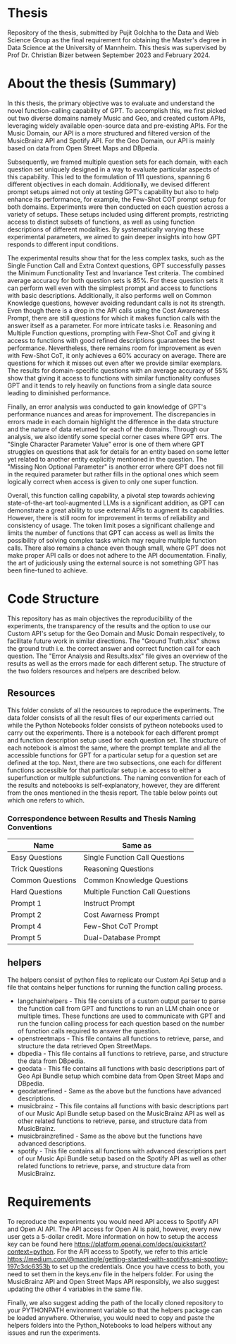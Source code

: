 # Thesis

Repository of the thesis, submitted by Pujit Golchha to the Data and Web Science Group as the final requirement for obtaining the Master's degree in Data Science at the University of Mannheim. This thesis was supervised by Prof Dr. Christian Bizer between September 2023 and February 2024.

# About the thesis (Summary)

In this thesis, the primary objective was to evaluate and understand the novel function-calling capability of GPT. To accomplish this, we first picked out two diverse domains namely Music and Geo, and created custom APIs, leveraging widely available open-source data and pre-existing APIs. For the Music Domain, our API is a more structured and filtered version of the MusicBrainz API and Spotify API. For the Geo Domain, our API is mainly based on data from Open Street Maps and DBpedia.  

Subsequently, we framed multiple question sets for each domain, with each question set uniquely designed in a way to evaluate particular aspects of this capability. This led to the formulation of 111 questions, spanning 6 different objectives in each domain.  Additionally, we devised different prompt setups aimed not only at testing GPT's capability but also to help enhance its performance, for example, the Few-Shot COT prompt setup for both domains. 
Experiments were then conducted on each question across a variety of setups. These setups included using different prompts, restricting access to distinct subsets of functions, as well as using function descriptions of different modalities. By systematically varying these experimental parameters, we aimed to gain deeper insights into how GPT responds to different input conditions.

The experimental results show that for the less complex tasks, such as the Single Function Call and Extra Context questions, GPT successfully passes the Minimum Functionality Test and Invariance Test criteria. The combined average accuracy for both question sets is 85\%. For these question sets it can perform well even with the simplest prompt and access to functions with basic descriptions. Additionally, it also performs well on Common Knowledge questions, however avoiding redundant calls is not its strength. Even though there is a drop in the API calls using the Cost Awareness Prompt, there are still questions for which it makes function calls with the answer itself as a parameter. For more intricate tasks i.e. Reasoning and Multiple Function questions, prompting with Few-Shot CoT and giving it access to functions with good refined descriptions guarantees the best performance. Nevertheless, there remains room for improvement as even with Few-Shot CoT, it only achieves a 60\% accuracy on average. There are questions for which it misses out even after we provide similar exemplars.  The results for domain-specific questions with an average accuracy of 55\% show that giving it access to functions with similar functionality confuses GPT and it tends to rely heavily on functions from a single data source leading to diminished performance. 

Finally, an error analysis was conducted to gain knowledge of GPT's performance nuances and areas for improvement. The discrepancies in errors made in each domain highlight the difference in the data structure and the nature of data returned for each of the domains. Through our analysis, we also identify some special corner cases where GPT errs. The "Single Character Parameter Value" error is one of them where GPT struggles on questions that ask for details for an entity based on some letter yet related to another entity explicitly mentioned in the question. The "Missing Non Optional Parameter" is another error where GPT does not fill in the required parameter but rather fills in the optional ones which seem logically correct when access is given to only one super function. 

Overall, this function calling capability, a pivotal step towards achieving state-of-the-art tool-augmented LLMs is a significant addition, as GPT can demonstrate a great ability to use external APIs to augment its capabilities. However, there is still room for improvement in terms of reliability and consistency of usage. The token limit poses a significant challenge and limits the number of functions that GPT can access as well as limits the possibility of solving complex tasks which may require multiple function calls. There also remains a chance even though small, where GPT does not make proper API calls or does not adhere to the API documentation. Finally, the art of judiciously using the external source is not something GPT has been fine-tuned to achieve.


# Code Structure

This repository has as main objectives the reproducibility of the experiments, the transparency of the results and the option to use our Custom API's setup for the Geo Domain and Music Domain respectively, to facilitate future work in similar directions. The "Ground Truth.xlsx" shows the ground truth i.e. the correct answer and correct function call for each question. The "Error Analysis and Results.xlsx" file gives an overview of the results as well as the errors made for each different setup. The structure of the two folders resources and helpers are described below.

## Resources
This folder consists of all the resources to reproduce the experiments. The data folder consists of all the result files of our experiments carried out while the Python Notebooks folder consists of pytheon notebooks used to carry out the experiments. There is a notebook for each different prompt and function description setup used for each question set.  The structure of each notebook is almost the same, where the prompt template and all the accessible functions for GPT for a particular setup for a question set are defined at the top. Next, there are two subsections, one each for different functions accessible for that particular setup i.e. access to either a superfunction or multiple subfunctions.  The naming convention for each of the results and notebooks is self-explanatory, however, they are different from the ones mentioned in the thesis report. The table below points out which one refers to which. 


### Correspondence between Results and Thesis Naming Conventions 

| Name |	Same as |
| ------------| ------------|
| Easy Questions       | Single Function Call Questions |
| Trick Questions	| Reasoning Questions |
|	Common Questions | Common Knowledge Questions |
| Hard Questions | Multiple Function Call Questions |
| Prompt 1 | Instruct Prompt |
| Prompt 2 | Cost Awarness Prompt |
| Prompt 4 | Few-Shot CoT Prompt |
| Prompt 5 | Dual-Database Prompt |

## helpers
The helpers consist of python files to replicate our Custom Api Setup and a file that contains helper functions for running the function calling process.
- langchainhelpers - This file consists of a custom output parser to parse the function call from GPT and functions to run an LLM chain once or multiple times. These functions are used to communicate with GPT and run the funcion calling process for each question based on the number of function calls required to answer the question.
- openstreetmaps - This file contains all functions to retrieve, parse, and structure the data retrieved Open StreetMaps.
- dbpedia - This file contains all functions to retrieve, parse, and structure the data from DBpedia. 
- geodata - This file contains all functions with basic descriptions part of Geo Api Bundle setup which combine data from Open Street Maps and DBpedia.
- geodatarefined -  Same as the above but the functions have advanced descriptions.
- musicbrainz - This file contains all functions with basic descriptions part of our Music Api Bundle setup based on the MusicBrainz API as well as other related functions to retrieve, parse, and structure data from MusicBrainz. 
- musicbrainzrefined -  Same as the above but the functions have advanced descriptions.
- spotify - This file contains all functions with advanced descriptions part of our Music Api Bundle setup based on the Spotify API as well as other related functions to retrieve, parse, and structure data from MusicBrainz.

# Requirements 

To reproduce the experiments you would need API access to Spotify API and Open AI API. The API access for Open AI is paid, however, every new user gets a 5-dollar credit. More information on how to setup the access key can be found here https://platform.openai.com/docs/quickstart?context=python. For the API access to Spotify, we refer to this article https://medium.com/@maxtingle/getting-started-with-spotifys-api-spotipy-197c3dc6353b to set up the credentials. Once you have ccess to both, you need to set them in the keys.env file in the helpers folder. For using the MusicBrainz API and Open Street Maps API responsibly, we also suggest updating the other 4 variables in the same file. 

Finally, we also suggest adding the path of the locally cloned repository to your PYTHONPATH environment variable so that the helpers package can be loaded anywhere. Otherwise, you would need to copy and paste the helpers folders into the Python_Notebooks to load helpers without any issues and run the experiments.
















